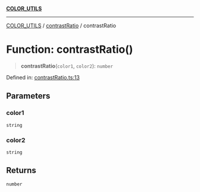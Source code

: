 [**COLOR_UTILS**](../../README.md)

***

[COLOR_UTILS](../../README.md) / [contrastRatio](../README.md) / contrastRatio

# Function: contrastRatio()

> **contrastRatio**(`color1`, `color2`): `number`

Defined in: [contrastRatio.ts:13](https://github.com/dailker/everyutil/blob/26e2bb73429918cf0d08899e9efd90b82a42c92e/src/color/contrastRatio.ts#L13)

## Parameters

### color1

`string`

### color2

`string`

## Returns

`number`
